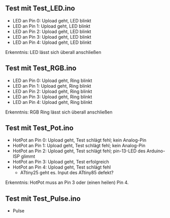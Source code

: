 ## Test mit Test_LED.ino

-  LED an Pin 0: Upload geht, LED blinkt
-  LED an Pin 1: Upload geht, LED blinkt
-  LED an Pin 2: Upload geht, LED blinkt
-  LED an Pin 3: Upload geht, LED blinkt
-  LED an Pin 4: Upload geht, LED blinkt

Erkenntnis: LED lässt sich überall anschließen

## Test mit Test_RGB.ino

-  LED an Pin 0: Upload geht, Ring blinkt
-  LED an Pin 1: Upload geht, Ring blinkt
-  LED an Pin 2: Upload geht, Ring blinkt
-  LED an Pin 3: Upload geht, Ring blinkt
-  LED an Pin 4: Upload geht, Ring blinkt

Erkenntnis: RGB Ring lässt sich überall anschließen

## Test mit Test_Pot.ino

-   HotPot an Pin 0: Upload geht, Test schlägt fehl; kein Analog-Pin
-   HotPot an Pin 1: Upload geht, Test schlägt fehl; kein Analog-Pin
-   HotPot an Pin 2: Upload geht, Test schlägt fehl; pin-13-LED des Arduino-ISP glimmt
-   HotPot an Pin 3: Upload geht, Test erfolgreich
-   HotPot an Pin 4: Upload geht, Test schlägt fehl
    -   ATtiny25 geht es. Input des ATtiny85 defekt?
    
Erkenntnis: HotPot muss an Pin 3 oder (einen heilen) Pin 4.

## Test mit Test_Pulse.ino

-   Pulse 
